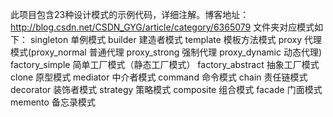 此项目包含23种设计模式的示例代码，详细注解。博客地址：http://blog.csdn.net/CSDN_GYG/article/category/6365079 文件夹对应模式如下：
singleton 单例模式
builder 建造者模式
template 模板方法模式
proxy 代理模式(proxy_normal 普通代理 proxy_strong 强制代理 proxy_dynamic 动态代理)
factory_simple 简单工厂模式（静态工厂模式）
factory_abstract 抽象工厂模式
clone 原型模式
mediator 中介者模式
command 命令模式
chain 责任链模式
decorator 装饰者模式
strategy 策略模式
composite 组合模式
facade 门面模式
memento 备忘录模式
